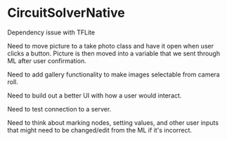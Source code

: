 # CircuitSolverNative

Dependency issue with TFLite

Need to move picture to a take photo class and have it open when user clicks a button. Picture is then moved into a variable that we sent through ML after user confirmation.

Need to add gallery functionality to make images selectable from camera roll.

Need to build out a better UI with how a user would interact. 

Need to test connection to a server.
 <then set up display for the return value>
 
Need to think about marking nodes, setting values, and other user inputs that might need to be changed/edit from the ML if it's incorrect. 

